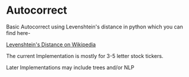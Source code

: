 # Autocorrect
Basic Autocorrect using Levenshtein's distance in python which you can find here- 
    
[Levenshtein's Distance on Wikipedia](https://en.wikipedia.org/wiki/Levenshtein_distance)


The current Implementation is mostly for 3-5 letter stock tickers.

Later Implementations may include trees and/or NLP












